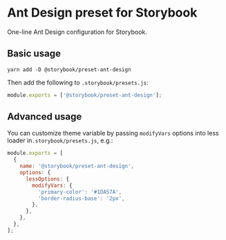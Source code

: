 # Ant Design preset for Storybook

One-line Ant Design configuration for Storybook.

## Basic usage

```
yarn add -D @storybook/preset-ant-design
```

Then add the following to `.storybook/presets.js`:

```js
module.exports = ['@storybook/preset-ant-design'];
```

## Advanced usage

You can customize theme variable by passing `modifyVars` options into less loader in`.storybook/presets.js`, e.g.:

```js
module.exports = [
  {
    name: '@storybook/preset-ant-design',
    options: {
      lessOptions: {
        modifyVars: {
          'primary-color': '#1DA57A',
          'border-radius-base': '2px',
        },
      },
    },
  },
];
```
